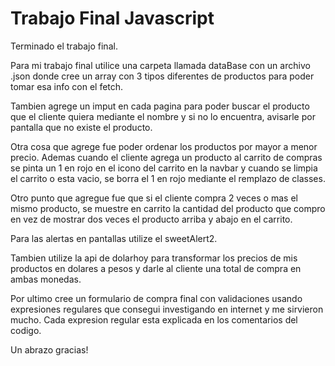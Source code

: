 # Trabajo Final Javascript

Terminado el trabajo final.


Para mi trabajo final utilice una carpeta llamada dataBase con un archivo .json donde cree un array con 3 tipos diferentes de productos para poder tomar esa info con el fetch.

Tambien agrege un imput en cada pagina para poder buscar el producto que el cliente quiera mediante el nombre y si no lo encuentra, avisarle por pantalla que no existe el producto.

Otra cosa que agrege fue poder ordenar los productos por mayor a menor precio. Ademas cuando el cliente agrega un producto al carrito de compras se pinta un 1 en rojo en el icono del carrito en la navbar y cuando se limpia el carrito o esta vacio, se borra el 1 en rojo mediante el remplazo de classes.

Otro punto que agregue fue que si el cliente compra 2 veces o mas el mismo producto, se muestre en carrito la cantidad del producto que compro en vez de mostrar dos veces el producto arriba y abajo en el carrito. 

Para las alertas en pantallas utilize el sweetAlert2.

Tambien utilize la api de dolarhoy para transformar los precios de mis productos en dolares a pesos y darle al cliente una total de compra en ambas monedas.

Por ultimo cree un formulario de compra final con validaciones usando expresiones regulares que consegui investigando en internet y me sirvieron mucho. Cada expresion regular esta explicada en los comentarios del codigo.

Un abrazo gracias!

